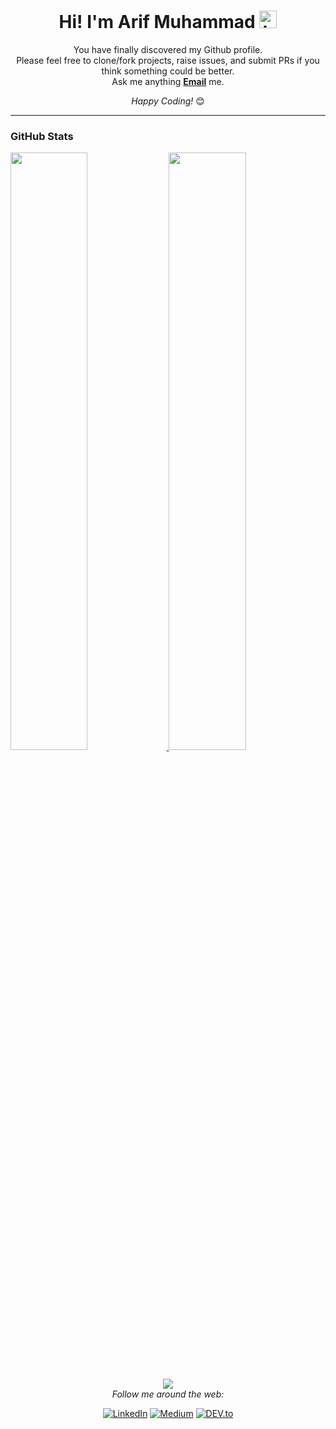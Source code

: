 <h1 align="center">Hi! I'm Arif Muhammad <img src="https://user-images.githubusercontent.com/1303154/88677602-1635ba80-d120-11ea-84d8-d263ba5fc3c0.gif" width="28px" alt="hi"></h1>

<div align="center">
You have finally discovered my Github profile. <br>
Please feel free to clone/fork projects, raise issues, and submit PRs if you think something could be better. <br>
Ask me anything <a href="mailto:muhammadarif.aq@gmail.com"><b>Email</b></a> me.

<i>Happy Coding!</i> 😊
</div>

-----

<h3 align="left">GitHub Stats</h3>

<p align="left">
<a href="https://github.com/armuh16">
<img width="49.5%" src="https://github-readme-stats.vercel.app/api?armuh16=armuh16&show_icons=true&theme=gruvbox&hide_border=true" />
<img width="49.5%" src="https://github-readme-streak-stats.herokuapp.com/?user=armuh16&theme=gruvbox&hide_border=true" />
</a>
</p>

<br>

<div align="center">
<img src="https://github-readme-stats.vercel.app/api/top-langs/?armuh16=armuh16&layout=compact&title_color=007bff&text_color=e7e7e7&icon_color=007bff&bg_color=171c28">
</div>

<div align="center">
<i>Follow me around the web:</i><br>

<a href="https://www.linkedin.com/in/arif-muhammad-armuhh/" target="_blank"><img src="https://img.shields.io/badge/LinkedIn-%230077B5.svg?&style=flat-square&logo=linkedin&logoColor=white" alt="LinkedIn"></a>
<a href="https://medium.com/@Darkshad0w" target="_blank"><img src="https://img.shields.io/badge/Medium-%23E4405F.svg?&style=flat-square&logo=medium&logoColor=white" alt="Medium"></a>
<a href="https://dev.to/armuh16" target="_blank"><img src="https://img.shields.io/badge/DEV-%230A0A0A.svg?&style=flat-square&logo=DEV.to&logoColor=white" alt="DEV.to"></a>
</div>

